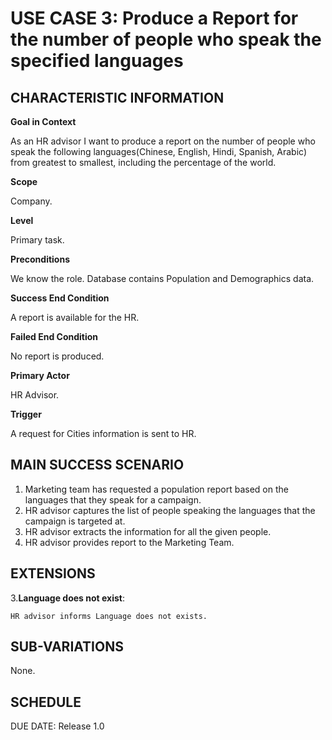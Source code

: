 # USE CASE 3: Produce a Report for the number of people who speak the specified languages 
## CHARACTERISTIC INFORMATION</h3>
**Goal in Context**

As an HR advisor I want to produce a report on the number of people who speak the following 
languages(Chinese, English, Hindi, Spanish, Arabic) 
from greatest to smallest, including the percentage of the world.

**Scope**

Company.

**Level**

Primary task.

**Preconditions**

We know the role. Database contains Population and Demographics data.

**Success End Condition**

A report is available for the HR.

**Failed End Condition**

No report is produced.

**Primary Actor**

HR Advisor.

**Trigger**

A request for Cities information is sent to HR.

## MAIN SUCCESS SCENARIO

1. Marketing team has requested a population report based on the languages that they speak for a campaign.
2. HR advisor captures the list of people speaking the languages that the campaign is targeted at.
3. HR advisor extracts the information for all the given people.
4. HR advisor provides report to the Marketing Team.

## EXTENSIONS

3.**Language does not exist**:

    HR advisor informs Language does not exists.

## SUB-VARIATIONS

None.

## SCHEDULE

DUE DATE: Release 1.0